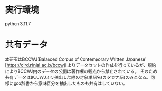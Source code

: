 # 実行環境
python 3.11.7

# 共有データ
本研究はBCCWJ(Balanced Corpus of Contemporary
Written Japanese) [https://clrd.ninjal.ac.jp/bccwj] よりデータセットの作成を行っているが、規約によりBCCWJ内のデータの公開は著作権の観点から禁止されている。
そのため共有データはBCCWJより抽出した際の対象単語名(カタカナ語)のみとなる。同様にgoo辞書から意味区分を抽出したものも共有はしていない。
